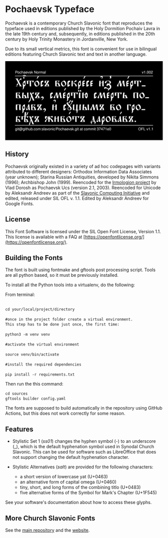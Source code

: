 # Pochaevsk Typeface

Pochaevsk is a contemporary Church Slavonic font that reproduces the typeface used in editions published by the Holy Dormition Pochaiv Lavra in the late 19th century and, subsequently, in editions published in the 20th century by Holy Trinity Monastery in Jordanville, New York.

Due to its small vertical metrics, this font is convenient
for use in bilingual editions featuring Church Slavonic text
and text in another language.

![Sample Image](documentation/image2.png)

## History

Pochaevsk originally existed in a variety of ad hoc codepages with
variants attributed to different designers: Orthodox Information Data
Associates (year unknown); Starina Russian Antiquities, developed by 
Nikita Simmons (1996); Archbishop John (1999). Reencoded for the 
[Irmologion project](http://irmologion.ru/fonts.html#pochaevsk) by
Vlad Dorosh as Pochaevsk Ucs (version 2.1, 2003).
Reencoded for Unicode by Aleksandr Andreev as part of the
[Slavonic Computing Initiative](https://sci.ponomar.net/fonts.html)
and edited, released under SIL OFL v. 1.1.
Edited by Aleksandr Andreev for Google Fonts.

## License

This Font Software is licensed under the SIL Open Font License,
Version 1.1. This license is available with a FAQ at
[https://openfontlicense.org/](https://openfontlicense.org/).

## Building the Fonts

The font is built using fontmake and gftools post processing script. Tools are all python based, so it must be previously installed.

To install all the Python tools into a virtualenv, do the following:

From terminal:

```

cd your/local/project/directory

#once in the project folder create a virtual environment. 
This step has to be done just once, the first time:

python3 -m venv venv

#activate the virtual environment

source venv/bin/activate

#install the required dependencies

pip install -r requirements.txt

```

Then run the this command:

```
cd sources
gftools builder config.yaml
```

The fonts are supposed to build automatically in the repository 
using GitHub Actions, but this does not work correctly 
for some reason.

## Features

* Stylistic Set 1 (*ss01*) changes the hyphen symbol (-) to an 
underscore (_), which is the default hyphenation symbol used
in Synodal Church Slavonic. This can be used for software such
as LibreOffice that does not support changing the default
hyphenation character.

* Stylistic Alternatives (*salt*) are provided for the following
characters:
  - a short version of lowercase yat (U+0463)
  - an alternative form of capital omega (U+0460)
  - tiny, short, and long forms of the combining titlo (U+0483)
  - five alternative forms of the Symbol for Mark's Chapter (U+1F545)

See your software's documentation about how to access these glyphs.

## More Church Slavonic Fonts

See the [main repository](https://github.com/typiconman/fonts-cu/issues) and the [website](https://sci.ponomar.net/fonts.html).